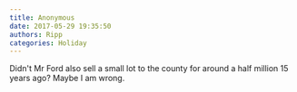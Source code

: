 ```yaml
---
title: Anonymous
date: 2017-05-29 19:35:50
authors: Ripp
categories: Holiday
---
```


 Didn't Mr Ford also sell a small lot to the county for around a half million 15 years ago?
Maybe I am wrong.